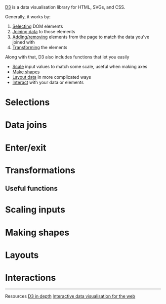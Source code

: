 [D3](https://d3js.org/) is a data visualisation library for HTML, SVGs, and CSS.

Generally, it works by:
1. [Selecting](#selections) DOM elements
2. [Joining data](#data_joins) to those elements
3. [Adding/removing](#enter_exit) elements from the page to match the data you've joined with
4. [Transforming](#transformations) the elements

Along with that, D3 also includes functions that let you easily
* [Scale](#scaling_inputs) input values to match some scale, useful when making axes
* [Make shapes](#making_shapes)
* [Layout data](#layouts) in more complicated ways
* [Interact](#interactions) with your data or elements

# Selections

# Data joins

# Enter/exit

# Transformations

## Useful functions
# Scaling inputs

# Making shapes

# Layouts

# Interactions

---

Resources
[D3 in depth](https://www.d3indepth.com/introduction/)
[Interactive data visualisation for the web](https://alignedleft.com/tutorials/d3)